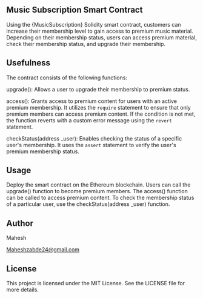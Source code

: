## Music Subscription Smart Contract

Using the {MusicSubscription} Solidity smart contract, customers can increase their membership level to gain access to premium music material. Depending on their membership status, users can access premium material, check their membership status, and upgrade their membership.


## Usefulness

The contract consists of the following functions:

upgrade(): Allows a user to upgrade their membership to premium status.

access(): Grants access to premium content for users with an active premium membership. It utilizes the `require` statement to ensure that only premium members can access premium content. If the condition is not met, the function reverts with a custom error message using the `revert` statement.

checkStatus(address _user): Enables checking the status of a specific user's membership. It uses the `assert` statement to verify the user's premium membership status.

## Usage
Deploy the smart contract on the Ethereum blockchain.
Users can call the upgrade() function to become premium members.
The access() function can be called to access premium content.
To check the membership status of a particular user, use the checkStatus(address _user) function.

##  Author
Mahesh

Maheshzabde24@gmail.com

## License
This project is licensed under the MIT License. See the LICENSE file for more details.
